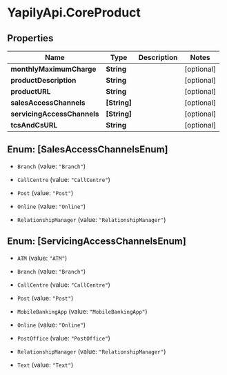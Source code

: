 # YapilyApi.CoreProduct

## Properties
Name | Type | Description | Notes
------------ | ------------- | ------------- | -------------
**monthlyMaximumCharge** | **String** |  | [optional] 
**productDescription** | **String** |  | [optional] 
**productURL** | **String** |  | [optional] 
**salesAccessChannels** | **[String]** |  | [optional] 
**servicingAccessChannels** | **[String]** |  | [optional] 
**tcsAndCsURL** | **String** |  | [optional] 


<a name="[SalesAccessChannelsEnum]"></a>
## Enum: [SalesAccessChannelsEnum]


* `Branch` (value: `"Branch"`)

* `CallCentre` (value: `"CallCentre"`)

* `Post` (value: `"Post"`)

* `Online` (value: `"Online"`)

* `RelationshipManager` (value: `"RelationshipManager"`)




<a name="[ServicingAccessChannelsEnum]"></a>
## Enum: [ServicingAccessChannelsEnum]


* `ATM` (value: `"ATM"`)

* `Branch` (value: `"Branch"`)

* `CallCentre` (value: `"CallCentre"`)

* `Post` (value: `"Post"`)

* `MobileBankingApp` (value: `"MobileBankingApp"`)

* `Online` (value: `"Online"`)

* `PostOffice` (value: `"PostOffice"`)

* `RelationshipManager` (value: `"RelationshipManager"`)

* `Text` (value: `"Text"`)




